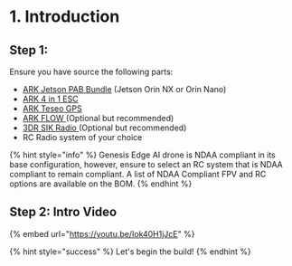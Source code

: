# 1. Introduction

## Step 1:

Ensure you have source the following parts:

* [ARK Jetson PAB Bundle](https://arkelectron.com/product-category/flight-controller-bundles/) (Jetson Orin NX or Orin Nano)
* [ARK 4 in 1 ESC](https://arkelectron.com/product/ark-4in1-esc/)
* [ARK Teseo GPS](https://arkelectron.com/product/ark-teseo-gps/)
* [ARK FLOW ](https://arkelectron.com/product/ark-flow/)(Optional but recommended)
* [3DR SIK Radio ](https://store.3dr.com/3dr-sik-telemetry-radio-air-ground-bundle-kit/)(Optional but recommended)
* RC Radio system of your choice



{% hint style="info" %}
Genesis Edge AI drone is NDAA compliant in its base configuration, however, ensure to select an RC system that is NDAA compliant to remain compliant.  A list of NDAA Compliant FPV and RC options are available on the BOM.
{% endhint %}

## Step 2: Intro Video

{% embed url="https://youtu.be/Iok40H1jJcE" %}

{% hint style="success" %}
Let's begin the build!
{% endhint %}
